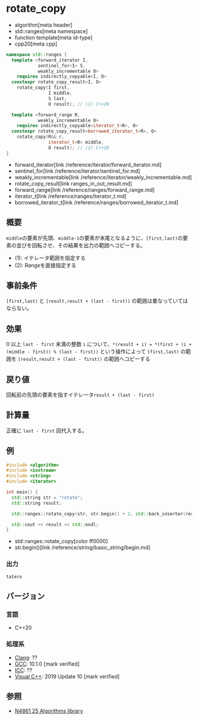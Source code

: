 # rotate_copy
* algorithm[meta header]
* std::ranges[meta namespace]
* function template[meta id-type]
* cpp20[meta cpp]

```cpp
namespace std::ranges {
  template <forward_iterator I,
            sentinel_for<I> S,
            weakly_incrementable O>
    requires indirectly_copyable<I, O>
  constexpr rotate_copy_result<I, O>
    rotate_copy(I first,
                I middle,
                S last,
                O result); // (1) C++20

  template <forward_range R,
            weakly_incrementable O>
    requires indirectly_copyable<iterator_t<R>, O>
  constexpr rotate_copy_result<borrowed_iterator_t<R>, O>
    rotate_copy(R&& r,
                iterator_t<R> middle,
                O result); // (2) C++20
}
```
* forward_iterator[link /reference/iterator/forward_iterator.md]
* sentinel_for[link /reference/iterator/sentinel_for.md]
* weakly_incrementable[link /reference/iterator/weakly_incrementable.md]
* rotate_copy_result[link ranges_in_out_result.md]
* forward_range[link /reference/ranges/forward_range.md]
* iterator_t[link /reference/ranges/iterator_t.md]
* borrowed_iterator_t[link /reference/ranges/borrowed_iterator_t.md]

## 概要
`middle`の要素が先頭、`middle-1`の要素が末尾となるように、`[first,last)`の要素の並びを回転させ、その結果を出力の範囲へコピーする。

- (1): イテレータ範囲を指定する
- (2): Rangeを直接指定する


## 事前条件
`[first,last)` と `[result,result + (last - first))` の範囲は重なっていてはならない。


## 効果
0 以上 `last - first` 未満の整数 `i` について、`*(result + i) = *(first + (i + (middle - first)) % (last - first))` という操作によって `[first,last)` の範囲を `[result,result + (last - first))` の範囲へコピーする


## 戻り値
回転前の先頭の要素を指すイテレータ`result + (last - first)`


## 計算量
正確に `last - first` 回代入する。


## 例
```cpp example
#include <algorithm>
#include <iostream>
#include <string>
#include <iterator>

int main() {
  std::string str = "rotate";
  std::string result;

  std::ranges::rotate_copy(str, str.begin() + 2, std::back_inserter(result));

  std::cout << result << std::endl;
}
```
* std::ranges::rotate_copy[color ff0000]
* str.begin()[link /reference/string/basic_string/begin.md]

### 出力
```
tatero
```

## バージョン
### 言語
- C++20

### 処理系
- [Clang](/implementation.md#clang): ??
- [GCC](/implementation.md#gcc): 10.1.0 [mark verified]
- [ICC](/implementation.md#icc): ??
- [Visual C++](/implementation.md#visual_cpp): 2019 Update 10 [mark verified]

## 参照
- [N4861 25 Algorithms library](https://timsong-cpp.github.io/cppwp/n4861/algorithms)
